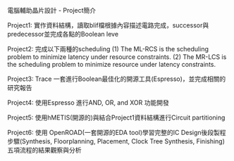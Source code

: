 電腦輔助晶片設計 - Project簡介

Project1: 實作資料結構，讀取blif檔根據內容描述電路完成，successor與predecessor並完成各點的Boolean leve

Project2: 完成以下兩種的scheduling
(1) The ML-RCS is the scheduling problem to minimize latency under resource constraints. 
(2) The MR-LCS is the scheduling problem to minimize resource under latency constraints.

Project3: Trace 一套進行Boolean最佳化的開源工具(Espresso)，並完成相關的研究報告

Project4: 使用Espresso 進行AND, OR, and XOR 功能開發

Project5: 使用hMETIS(開源的)與結合Project1資料結構進行Circuit partitioning 

Project6: 使用 OpenROAD(一套開源的EDA tool)學習完整的IC Design後段製程步驟(Synthesis, Floorplanning, Placement, Clock Tree Synthesis, Finishing)五項流程的結果觀察與分析
